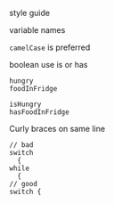 style guide

variable names

`camelCase` is preferred

boolean
use is or has

```
hungry
foodInFridge
```

```
isHungry
hasFoodInFridge
```

Curly braces on same line

```
// bad
switch
  {
while
  {
// good
switch {
```
